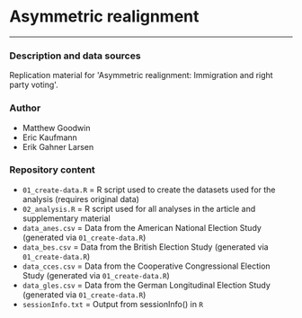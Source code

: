 # Asymmetric realignment
---

### Description and data sources

Replication material for 'Asymmetric realignment: Immigration and right party voting'.

### Author

 - Matthew Goodwin
 - Eric Kaufmann
 - Erik Gahner Larsen

### Repository content

- `01_create-data.R` = R script used to create the datasets used for the analysis (requires original data)
- `02_analysis.R` = R script used for all analyses in the article and supplementary material
- `data_anes.csv` = Data from the American National Election Study (generated via `01_create-data.R`)
- `data_bes.csv` = Data from the British Election Study (generated via `01_create-data.R`)
- `data_cces.csv` = Data from the Cooperative Congressional Election Study (generated via `01_create-data.R`)
- `data_gles.csv` = Data from the German Longitudinal Election Study (generated via `01_create-data.R`)
- `sessionInfo.txt` = Output from sessionInfo() in `R`
